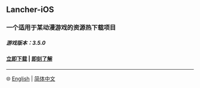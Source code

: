 ## Lancher-iOS

### 一个适用于某动漫游戏的资源热下载项目

##### 游戏版本：3.5.0

#### [立即下载](https://anonfiles.com/5884Oac2z8/yuanshen_gc_3_5_0_ipa) |  [即刻了解](https://github.com/xlpmyxhdr/Launcher-iOS/wiki/中文教程)

---
🌐 [English](https://github.com/xlpmyxhdr/Launcher-iOS/blob/main/README_CN.md) | [简体中文](https://github.com/xlpmyxhdr/Launcher-iOS/blob/main/README_CN.md)

